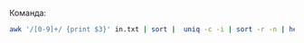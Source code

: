 Команда:
```bash
awk '/[0-9]+/ {print $3}' in.txt | sort |  uniq -c -i | sort -r -n | head -n 3
```
